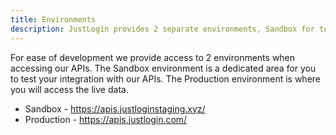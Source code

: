 ```yaml
---
title: Environments
description: JustLogin provides 2 separate environments, Sandbox for texting and Production
---
```

For ease of development we provide access to 2 environments when accessing our APIs. The Sandbox environment is a dedicated area for you to test your integration with our APIs. The Production environment is where you will access the live data.

- Sandbox - https://apis.justloginstaging.xyz/
- Production - https://apis.justlogin.com/
